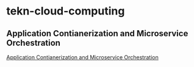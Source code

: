 # tekn-cloud-computing
## Application Contianerization and Microservice Orchestration

[Application Contianerization and Microservice Orchestration](Docker_Container.md)
